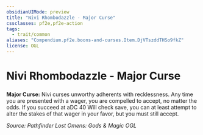 ```yaml
---
obsidianUIMode: preview
title: "Nivi Rhombodazzle - Major Curse"
cssclasses: pf2e,pf2e-action
tags:
  - trait/common
aliases: "Compendium.pf2e.boons-and-curses.Item.DjVTszddTHSo9fkZ"
license: OGL
---
```

# Nivi Rhombodazzle - Major Curse

### 






**Major Curse:** Nivi curses unworthy adherents with recklessness. Any time you are presented with a wager, you are compelled to accept, no matter the odds. If you succeed at aDC 40 Will check save, you can at least attempt to alter the stakes of that wager in your favor, but you must still accept.

*Source: Pathfinder Lost Omens: Gods & Magic*
*OGL*